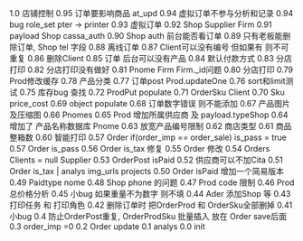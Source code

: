 1.0		店铺控制
0.95	订单要影响商品 at_upd
0.94	虚拟订单不参与分析和记录
0.94	bug role_set pter -> printer
0.93	虚拟订单
0.92	Shop Supplier Firm
0.91	payload Shop cassa_auth
0.90	Shop auth 前台能否看订单
0.89	只有老板能删除订单, Shop tel 字段
0.88	离线订单
0.87	Client可以没有编号 但如果有 则不可重复
0.86	删除Client
0.85	订单 后台可以没有产品
0.84	默认付款方式
0.83	分店打印
0.82	分店打印没有做好
0.81	Pnome Firm Firm._id问题
0.80	分店打印
0.79	Prod修改缓存
0.78	产品分类
0.77	订单post Prod.updateOne
0.76	sort和limit测试
0.75	库存bug 查找
0.72	ProdPut populate
0.71	OrderSku Client
0.70	Sku price_cost
0.69	object populate
0.68	订单数字错误 则不能添加
0.67	产品图片及压缩图
0.66	Pnomes
0.65	Prod 增加所属供应商 及 payload.typeShop
0.64	增加了 产品名称数据库 Pnome
0.63	放宽产品编号限制
0.62	商店类型
0.61	商品整箱数
0.60	智能打印
0.57	Order if(order_imp == order_sale) is_pass = true
0.57	Order is_pass
0.56	Order is_tax 修复
0.55	Order 修改
0.54	Orders Clients = null Supplier
0.53	OrderPost isPaid
0.52	供应商可以不加Cita
0.51	Order is_tax | analys img_urls projects
0.50	Order isPaid 增加一个简易版本
0.49	Paidtype nome
0.48	Shop phone 的问题
0.47	Prod code 限制 
0.46	Prod 总价格分析
0.45	小bug 如果重量不为数字 则不填
0.44	Ader 添加Shop 等
0.43	打印任务 和 打印角色
0.42	删除订单时 把OrderProd 和 OrderSku全部删掉
0.41	小bug
0.4		防止OrderPost重复, 
		OrderProdSku 批量插入 放在 Order save后面
0.3		order_imp =0 
0.2		Order update
0.1		analys
0.0		init
